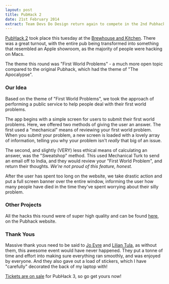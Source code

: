 ```yaml
---
layout: post
title: PubHack 2
date: 21st February 2014
extract: Team Devs Do Design return again to compete in the 2nd Pubhack.
---
```


[PubHack 2](http://www.pubhack.co.uk/) took place this tuesday at the [Brewhouse and Kitchen](http://brewhouseandkitchen.com). There was a great turnout, with the entire pub being transformed into something that resembled an Apple showroom, as the majority of people were hacking on Macs.

The theme this round was "First World Problems" - a much more open topic compared to the original Pubhack, which had the theme of "The Apocalypse".

### Our Idea

Based on the theme of "First World Problems", we took the approach of performing a public service to help people deal with their first world problems.

The app begins with a simple screen for users to submit their first world problems. Here, we offered two methods of giving the user an answer. The first used a "mechanical" means of reviewing your first world problem. When you submit your problem, a new screen is loaded with a lovely array of information, telling you why your problem isn't _really_ that big of an issue.

The second, and slightly (VERY) less ethical means of calculating an answer, was the "Sweatshop" method. This used Mechanical Turk to send an email off to India, and they would review your "First World Problem", and return their thoughts. _We're not proud of this feature, honest._

After the user has spent too long on the website, we take drastic action and put a full screen banner over the entire window, informing the user how many people have died in the time they've spent worrying about their silly problem.

### Other Projects

All the hacks this round were of super high quality and can be found [here](http://www.pubhack.co.uk/projects/), on the Pubhack website.

### Thank Yous

Massive thank yous need to be said to [Jo Eyre](http://twitter.com/jo_eyre) and [Lilian Tula](http://twitter.com/lilula), as without them, this awesome event would have never happened. They put a tonne of time and effort into making sure everything ran smoothly, and was enjoyed by everyone. And they also gave out a load of stickers, which I have "carefully" decorated the back of my laptop with!

[Tickets are on sale](http://www.eventbrite.co.uk/e/pubhack-3-tickets-10661070549) for PubHack 3, so go get yours now!

